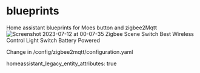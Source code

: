 # blueprints
Home assistant blueprints for Moes button and zigbee2Mqtt
![Screenshot 2023-07-12 at 00-07-35 Zigbee Scene Switch Best Wireless Control Light Switch Battery Powered](https://github.com/Orefie/blueprints/assets/115935914/44e5d7d3-8288-42af-bd86-9ba5f7fa8924)

Change in /config/zigbee2mqtt/configuration.yaml

homeassistant_legacy_entity_attributes: true

